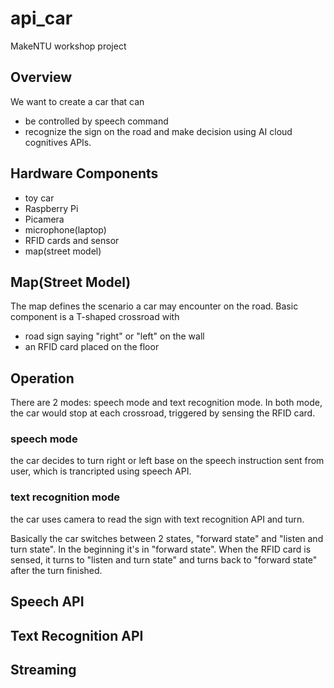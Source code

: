 # api_car
MakeNTU workshop project

## Overview
We want to create a car that can
- be controlled by speech command
- recognize the sign on the road and make decision
using AI cloud cognitives APIs.

## Hardware Components
- toy car
- Raspberry Pi
- Picamera
- microphone(laptop)
- RFID cards and sensor
- map(street model)

## Map(Street Model)
The map defines the scenario a car may encounter on the road. Basic component is a T-shaped crossroad with
- road sign saying "right" or "left" on the wall
- an RFID card placed on the floor

## Operation
There are 2 modes: speech mode and text recognition mode. In both mode, the car would stop at each crossroad, triggered by sensing the RFID card.

### speech mode
the car decides to turn right or left base on the speech instruction sent from user, which is trancripted using speech API.

### text recognition mode
the car uses camera to read the sign with text recognition API and turn.

 Basically the car switches between 2 states, "forward state" and "listen and turn state". In the beginning it's in "forward state". When the RFID card is sensed, it turns to "listen and turn state" and turns back to "forward state" after the turn finished.

## Speech API

## Text Recognition API

## Streaming
